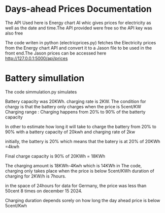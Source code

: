 # Days-ahead Prices  Documentation


 The API Used here is Energy chart AI whic gives prices for electricity as well as the 
 date and time.The API provided were free so the API key was also free

The code writen in python (electricprices.py) fetches the Electricity prices from the Energy
chart API and convert it to a Jason file to be used in the front end.The Jason prices can be accessed here http://127.0.0.1:5000/api/prices

# Battery simullation
The code simmulation.py simulates 

Battery capacity was 20KWh.
charging rate is 2KW. 
The condition for chargy is that the battery only charges when the  price is 5cent/KW
Charging range : Charging happens from 20% to 90% of the batterty capacity

In other to estimate how long it will take to charge the battery from 20% to 90% with a battery capacity of 20kwh and charging rate of 2kw

initially, the battery is 20% which means that the batery is at 20% of 20KWh =4kwh

Final charge capacity is 90% of 20KWh = 18KWh

The charging amount is 18KWh-4Kwh which is 14KWh
in The code, charging only takes place when the price is below 5cent/KWh 
duration of charging for 2KW/h is 7hours.

in the space of 24hours for data for Germany, the price was less than 50cent 8 times on december 15 2024.

Charging duration depends sorely on how long the day ahead price is below 5cent/Kwh
